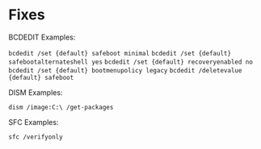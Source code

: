 # Fixes


BCDEDIT Examples:

`bcdedit /set {default} safeboot minimal`
`bcdedit /set {default} safebootalternateshell yes`
`bcdedit /set {default} recoveryenabled no`
`bcdedit /set {default} bootmenupolicy legacy`
`bcdedit /deletevalue {default} safeboot`

DISM Examples:

`dism /image:C:\ /get-packages`

SFC Examples:

`sfc /verifyonly`

